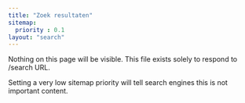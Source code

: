 ```yaml
---
title: "Zoek resultaten"
sitemap:
  priority : 0.1
layout: "search"
---
```


Nothing on this page will be visible. This file exists solely to respond to /search URL.

Setting a very low sitemap priority will tell search engines this is not important content.